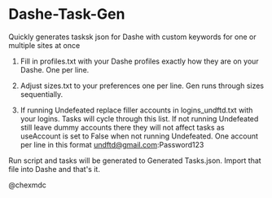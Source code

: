 # Dashe-Task-Gen

Quickly generates tasksk json for Dashe with custom keywords for one or multiple sites at once

1. Fill in profiles.txt with your Dashe profiles exactly how they are on your Dashe. One per line.

2. Adjust sizes.txt to your preferences one per line. Gen runs through sizes sequentially.

3. If running Undefeated replace filler accounts in logins_undftd.txt with your logins. Tasks will cycle through this list.
If not running Undefeated still leave dummy accounts there they will not affect tasks as useAccount is set to False when 
not running Undefeated. One account per line in this format undftd@gmail.com:Password123

Run script and tasks will be generated to Generated Tasks.json. Import that file into Dashe and that's it.

@chexmdc

